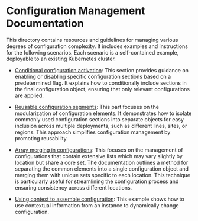 # Configuration Management Documentation

This directory contains resources and guidelines for managing various degrees of configuration complexity.  It includes examples and instructions for the following scenarios.  Each scenario is a self-contained example, deployable to an existing Kubernetes cluster.

* [Conditional configuration activation](./conditional-activation/README.md): This section provides guidance on enabling or disabling specific configuration sections based on a predetermined flag. It explains how to conditionally include sections in the final configuration object, ensuring that only relevant configurations are applied.

* [Reusable configuration segments](./reusable-segments/README.md): This part focuses on the modularization of configuration elements. It demonstrates how to isolate commonly used configuration sections into separate objects for easy inclusion across multiple deployments, such as different lines, sites, or regions. This approach simplifies configuration management by promoting reusability.

* [Array merging in configurations](./array-merging/README.md): This focuses on the management of configurations that contain extensive lists which may vary slightly by location but share a core set. The documentation outlines a method for separating the common elements into a single configuration object and merging them with unique sets specific to each location. This technique is particularly useful for streamlining the configuration process and ensuring consistency across different locations.

* [Using context to assemble configuration](./context-based/README.md): This example shows how to use contextual information from an instance to dynamically change configuration.
